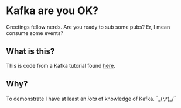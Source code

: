 
# Kafka are you OK?

Greetings fellow nerds. Are you ready to sub some pubs? Er, I mean consume some events?

## What is this?
This is code from a Kafka tutorial found [here](https://www.freecodecamp.org/news/apache-kafka-handbook/).

## Why?
To demonstrate I have at least an *iota* of knowledge of Kafka. ¯\_(ツ)_/¯